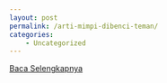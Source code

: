 ```yaml
---
layout: post
permalink: /arti-mimpi-dibenci-teman/
categories:
    - Uncategorized
---
```


[Baca Selengkapnya](/06)